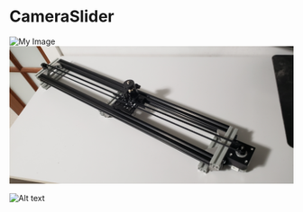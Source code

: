 # CameraSlider

![My Image](Upgraded-Camera-Slider.jpg)
![My Image](https://github.com/DavidSzczecina/CameraSlider/blob/main/Upgraded%20Camera%20Slider.jpg)

![Alt text](relative/path/to/img.jpg?raw=true "Upgraded Camera Slider")

